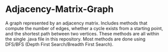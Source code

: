 # Adjacency-Matrix-Graph
A graph represented by an adjacency matrix. Includes methods that compute the number of edges, whether a cycle exists from a starting point, and the shortest path between two vertices. These methods are all within the single .java file in this repository. Most methods are done using DFS/BFS (Depth First Search/Breadth First Search). 

